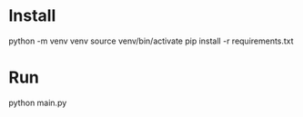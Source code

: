 # Install

python -m venv venv
source venv/bin/activate
pip install -r requirements.txt

# Run
python main.py
